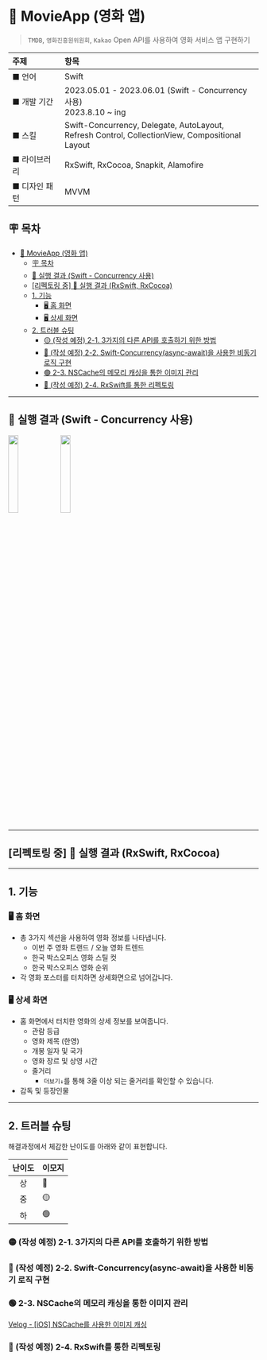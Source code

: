 # 🎥 MovieApp (영화 앱)
> `TMDB`, `영화진흥원위원회`, `Kakao` Open API를 사용하여 영화 서비스 앱 구현하기

| 주제 | 항목 |
|:--|:--|
| ■ 언어 | Swift |
| ■ 개발 기간 | 2023.05.01 - 2023.06.01 (Swift - Concurrency 사용) <br/> 2023.8.10 ~ ing |
| ■ 스킬 | Swift-Concurrency, Delegate, AutoLayout, <br/> Refresh Control, CollectionView, Compositional Layout|
| ■ 라이브러리 | RxSwift, RxCocoa, Snapkit, Alamofire |
| ■ 디자인 패턴 | MVVM |

## 🪧 목차

- [🎥 MovieApp (영화 앱)](#-movieapp-영화-앱)
  - [🪧 목차](#-목차)
  - [📱 실행 결과 (Swift - Concurrency 사용)](#-실행-결과-swift---concurrency-사용)
  - [\[리펙토링 중\] 📱 실행 결과 (RxSwift, RxCocoa)](#리펙토링-중--실행-결과-rxswift-rxcocoa)
  - [1. 기능](#1-기능)
    - [🖥️ 홈 화면](#️-홈-화면)
    - [🖥️ 상세 화면](#️-상세-화면)
  - [2. 트러블 슈팅](#2-트러블-슈팅)
    - [🟡 (작성 예정) 2-1. 3가지의 다른 API를 호출하기 위한 방법](#-작성-예정-2-1-3가지의-다른-api를-호출하기-위한-방법)
    - [🔴 (작성 예정) 2-2. Swift-Concurrency(async-await)을 사용한 비동기 로직 구현](#-작성-예정-2-2-swift-concurrencyasync-await을-사용한-비동기-로직-구현)
    - [🟢 2-3. NSCache의 메모리 캐싱을 통한 이미지 관리](#-2-3-nscache의-메모리-캐싱을-통한-이미지-관리)
    - [🔴 (작성 예정) 2-4. RxSwift를 통한 리펙토링](#-작성-예정-2-4-rxswift를-통한-리펙토링)





---

## 📱 실행 결과 (Swift - Concurrency 사용)

<p float="left>

<img src = "https://user-images.githubusercontent.com/92699723/283105286-f16f01e7-8c1f-45ce-ae06-e62e9844bd30.png" width = 20%>
<img src = "https://user-images.githubusercontent.com/92699723/283096095-1d768102-f615-471f-96c2-0950daba1092.png" width = 20%>
<img src = "https://user-images.githubusercontent.com/92699723/283096116-72098cf3-5470-4df6-a370-f695e210b7fd.jpeg" width = 20%>
</p>

---

## [리펙토링 중] 📱 실행 결과 (RxSwift, RxCocoa)

---

## 1. 기능
### 🖥️ 홈 화면
- 총 3가지 섹션을 사용하여 영화 정보를 나타냅니다.
  - 이번 주 영화 트랜드 / 오늘 영화 트렌드
  - 한국 박스오피스 영화 스틸 컷
  - 한국 박스오피스 영화 순위
- 각 영화 포스터를 터치하면 상세화면으로 넘어갑니다.

### 🖥️ 상세 화면
- 홈 화면에서 터치한 영화의 상세 정보를 보여줍니다.
  - 관람 등급 
  - 영화 제목 (한영)
  - 개봉 일자 및 국가
  - 영화 장르 및 상영 시간
  - 줄거리
    - `더보기↓`를 통해 3줄 이상 되는 줄거리를 확인할 수 있습니다.
- 감독 및 등장인물

--- 

## 2. 트러블 슈팅

해결과정에서 체감한 난이도를 아래와 같이 표현합니다.

|난이도|이모지|
|:---:|:---|
|상|🔴|
|중|🟡|
|하|🟢|

### 🟡 (작성 예정) 2-1. 3가지의 다른 API를 호출하기 위한 방법
### 🔴 (작성 예정) 2-2. Swift-Concurrency(async-await)을 사용한 비동기 로직 구현
### 🟢 2-3. NSCache의 메모리 캐싱을 통한 이미지 관리

[Velog - [iOS] NSCache를 사용한 이미지 캐싱](https://velog.io/@jaonlee0223/iOS-NSCache%EB%A5%BC-%EC%82%AC%EC%9A%A9%ED%95%9C-%EC%9D%B4%EB%AF%B8%EC%A7%80-%EC%BA%90%EC%8B%B1)

### 🔴 (작성 예정) 2-4. RxSwift를 통한 리펙토링

